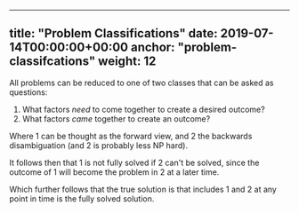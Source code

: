 

---
title: "Problem Classifications"
date: 2019-07-14T00:00:00+00:00
anchor: "problem-classifcations"
weight: 12
---

All problems can be reduced to one of two classes that can be asked as questions:

 1. What factors _need_ to come together to create a desired outcome?
 1. What factors _came_ together to create an outcome?

Where 1 can be thought as the forward view, and 2 the backwards disambiguation (and 2 is
probably less NP hard).

It follows then that 1 is not fully solved if 2 can't be solved, since the outcome of 1 will become
the  problem in 2 at a later time.

Which further follows that the true solution is that includes 1 and 2 at any point in time is the fully
solved solution.
